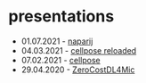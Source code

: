 # presentations
* 01.07.2021 - [naparij](https://montpellierressourcesimagerie.github.io/presentations/naparij/naparij.revealjs.htm)
* 04.03.2021 - [cellpose reloaded](https://montpellierressourcesimagerie.github.io/presentations/cellpose_reloaded/cellpose_reloaded.revealjs.htm#/cellpose-reloaded)
* 07.02.2021 - [cellpose](https://montpellierressourcesimagerie.github.io/presentations/cellpose/cellpose_report.revealjs.htm#/cellpose)
* 29.04.2020 - [ZeroCostDL4Mic](https://montpellierressourcesimagerie.github.io/presentations/zerocostdl4mic/ZeroCostDL4Mic-exp01.revealjs.htm)

